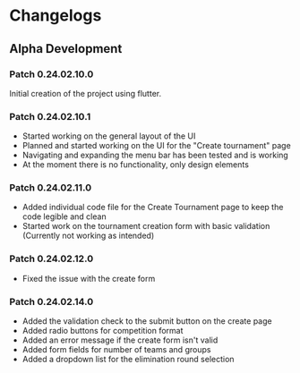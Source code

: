 # Changelogs

## Alpha Development

### Patch 0.24.02.10.0
Initial creation of the project using flutter.

### Patch 0.24.02.10.1
 - Started working on the general layout of the UI
 - Planned and started working on the UI for the "Create tournament" page
 - Navigating and expanding the menu bar has been tested and is working
 - At the moment there is no functionality, only design elements

### Patch 0.24.02.11.0
 - Added individual code file for the Create Tournament page to keep the code legible and clean
 - Started work on the tournament creation form with basic validation (Currently not working as intended)

### Patch 0.24.02.12.0
 - Fixed the issue with the create form

### Patch 0.24.02.14.0
 - Added the validation check to the submit button on the create page
 - Added radio buttons for competition format
 - Added an error message if the create form isn't valid
 - Added form fields for number of teams and groups
 - Added a dropdown list for the elimination round selection